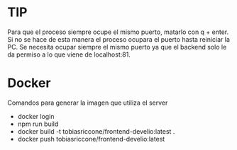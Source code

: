 # TIP
Para que el proceso siempre ocupe el mismo puerto, matarlo con q + enter. Si no se hace de esta manera el proceso ocupara el puerto hasta reiniciar la PC. Se necesita ocupar siempre el mismo puerto ya que el backend solo le da permiso a lo que viene de localhost:81.

# Docker
Comandos para generar la imagen que utiliza el server
- docker login
- npm run build
- docker build -t tobiasriccone/frontend-develio:latest .
- docker push tobiasriccone/frontend-develio:latest